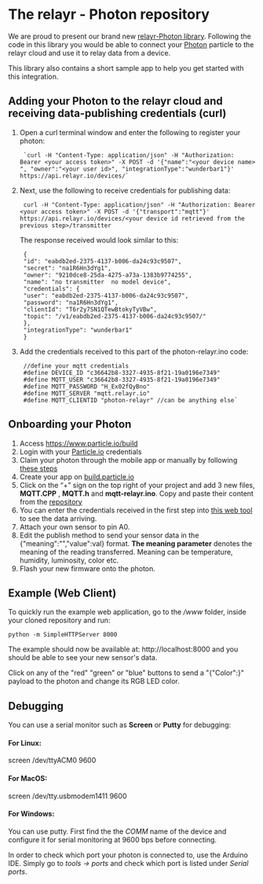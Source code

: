 # The relayr - Photon repository

We are proud to present our brand new [relayr-Photon library](https://github.com/relayr/relayr-photon). Following the code in this library you would be able to connect your [Photon](https://www.particle.io/prototype#photon) particle to the relayr cloud and use it to relay data from a device.

This library also contains a short sample app to help you get started with this integration.

## Adding your Photon to the relayr cloud and receiving data-publishing credentials (curl)

1. Open a curl terminal window and enter the following to register your photon: 

		`curl -H "Content-Type: application/json" -H "Authorization: Bearer <your access token>" -X POST -d '{"name":"<your device name> ", "owner":"<your user id>", "integrationType":"wunderbar1"}' https://api.relayr.io/devices/`

2. Next, use the following to receive credentials for publishing data:

		curl -H "Content-Type: application/json" -H "Authorization: Bearer <your access token>" -X POST -d '{"transport":"mqtt"}' https://api.relayr.io/devices/<your device id retrieved from the previous step>/transmitter

	The response received would look similar to this:
	
	    {
	    "id": "eabdb2ed-2375-4137-b006-da24c93c9507",
	    "secret": "na1R6Hn3dYg1",
	    "owner": "9210dce8-25da-4275-a73a-1383b9774255",
	    "name": "no transmitter  no model device",
	    "credentials": {
	    "user": "eabdb2ed-2375-4137-b006-da24c93c9507",
	    "password": "na1R6Hn3dYg1",
	    "clientId": "T6r2y7SN1QTewBtokyTyVBw",
	    "topic": "/v1/eabdb2ed-2375-4137-b006-da24c93c9507/"
	    },
	    "integrationType": "wunderbar1"
	    }  

3. Add the credentials received to this part of the photon-relayr.ino code:
    
    
		//define your mqtt credentials
	    #define DEVICE_ID "c36642b8-3327-4935-8f21-19a0196e7349" 
	    #define MQTT_USER "c36642b8-3327-4935-8f21-19a0196e7349" 
	    #define MQTT_PASSWORD "H_Ex02fQyBno"
	    #define MQTT_SERVER "mqtt.relayr.io"
	    #define MQTT_CLIENTID "photon-relayr" //can be anything else`
 

## Onboarding your Photon

1. Access https://www.particle.io/build
2. Login with your [Particle.io](https://www.particle.io) credentials
3. Claim your photon through the mobile app or manually by following [these steps](http://docs.particle.io/connect/)
4. Create your app on [build.particle.io](https://build.particle.io)
5. Click on the “+” sign on the top right of your project and add 3 new files, **MQTT.CPP** , **MQTT.h** and **mqtt-relayr.ino**. Copy and paste their content from the [repository](https://www.github/relayr/relayr-photon)
6. You can enter the credentials received in the first step into [this web tool](https://mqtt.relayr.io/) to see the data arriving. 
7. Attach your own sensor to pin A0.
8. Edit the publish method to send your sensor data in the {"meaning":"<meaning>","value":val} format.
**The meaning parameter** denotes the meaning of the reading transferred. Meaning can be temperature, humidity, luminosity, color etc.
9. Flash your new firmware onto the photon.

## Example (Web Client)

To quickly run the example web application, go to the */www* folder, inside your cloned repository and run:

`python -m SimpleHTTPServer 8000`

The example should now be available at: http://localhost:8000 and you should be able to see your new sensor's data.

Click on any of the "red" "green" or "blue" buttons to send a "{"Color":<Color>}" payload to the photon and change its RGB LED color. 


## Debugging

You can use a serial monitor such as **Screen** or **Putty** for debugging: 
#### For Linux:
screen /dev/ttyACM0 9600
#### For MacOS:
screen /dev/tty.usbmodem1411 9600
#### For Windows:
You can use putty. First find the the *COMM* name of the device and configure it for serial monitoring at 9600 bps before connecting.

In order to check which port your photon is connected to, use the Arduino IDE. Simply go to *tools -> ports* and check which port is listed under *Serial ports*. 



